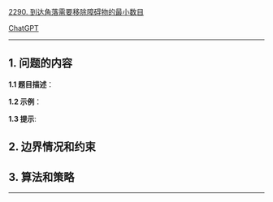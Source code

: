 [2290. 到达角落需要移除障碍物的最小数目](https://leetcode.cn/problems/minimum-obstacle-removal-to-reach-corner)

[ChatGPT](chat.openai.com)

---

## 1. 问题的内容
**1.1 题目描述**：

**1.2 示例**：

**1.3 提示**:

## 2. 边界情况和约束


## 3. 算法和策略

---

